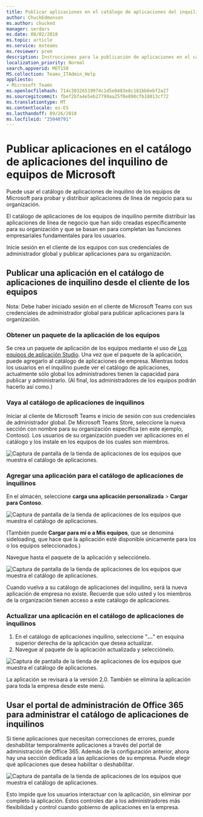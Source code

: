 ```yaml
---
title: Publicar aplicaciones en el catálogo de aplicaciones del inquilino de equipos de Microsoft
author: ChuckEdmonson
ms.author: chucked
manager: serdars
ms.date: 08/02/2018
ms.topic: article
ms.service: msteams
ms.reviewer: prem
description: Instrucciones para la publicación de aplicaciones en el catálogo de aplicaciones de inquilino de los equipos de Microsoft.
localization_priority: Normal
search.appverid: MET150
MS.collection: Teams_ITAdmin_Help
appliesto:
- Microsoft Teams
ms.openlocfilehash: 714c30326519974c1d5e0483e8c181bb6ebf2a27
ms.sourcegitcommit: fbef2bfa4e5eb27799aa25f0e890cfb18013cf72
ms.translationtype: MT
ms.contentlocale: es-ES
ms.lasthandoff: 09/26/2018
ms.locfileid: "25040791"
---
```

<a name="publish-apps-to-the-microsoft-teams-tenant-apps-catalog"></a>Publicar aplicaciones en el catálogo de aplicaciones del inquilino de equipos de Microsoft
=======================================================

Puede usar el catálogo de aplicaciones de inquilino de los equipos de Microsoft para probar y distribuir aplicaciones de línea de negocio para su organización. 

El catálogo de aplicaciones de los equipos de inquilino permite distribuir las aplicaciones de línea de negocio que han sido creadas específicamente para su organización y que se basan en para completan las funciones empresariales fundamentales para los usuarios. 
 
Inicie sesión en el cliente de los equipos con sus credenciales de administrador global y publicar aplicaciones para su organización. 

## <a name="publish-an-app-to-the-tenant-apps-catalog-from-the-teams-client"></a>Publicar una aplicación en el catálogo de aplicaciones de inquilino desde el cliente de los equipos

Nota: Debe haber iniciado sesión en el cliente de Microsoft Teams con sus credenciales de administrador global para publicar aplicaciones para la organización.

### <a name="get-a-teams-app-package"></a>Obtener un paquete de la aplicación de los equipos

Se crea un paquete de aplicación de los equipos mediante el uso de [Los equipos de aplicación Studio](https://docs.microsoft.com/microsoftteams/platform/get-started/get-started-app-studio). Una vez que el paquete de la aplicación, puede agregarlo al catálogo de aplicaciones de empresa. Mientras todos los usuarios en el inquilino puede ver el catálogo de aplicaciones, actualmente sólo global los administradores tienen la capacidad para publicar y administrarlo. (Al final, los administradores de los equipos podrán hacerlo así como.)

### <a name="go-to-the-tenant-apps-catalog"></a>Vaya al catálogo de aplicaciones de inquilinos

Iniciar al cliente de Microsoft Teams e inicio de sesión con sus credenciales de administrador global. De Microsoft Teams Store, seleccione la nueva sección con nombre para su organización específica (en este ejemplo, Contoso). Los usuarios de su organización pueden ver aplicaciones en el catálogo y los instale en los equipos de los cuales son miembros. 

![Captura de pantalla de la tienda de aplicaciones de los equipos que muestra el catálogo de aplicaciones.](media/private-app-store-teams-image01.png)

### <a name="add-an-app-to-the-tenant-apps-catalog"></a>Agregar una aplicación para el catálogo de aplicaciones de inquilinos

En el almacén, seleccione **carga una aplicación personalizada** > **Cargar para Contoso**.

![Captura de pantalla de la tienda de aplicaciones de los equipos que muestra el catálogo de aplicaciones.](media/private-app-store-teams-image02.png)

(También puede **Cargar para mí o a Mis equipos**, que se denomina sideloading, que hace que la aplicación esté disponible únicamente para los o los equipos seleccionados.) 

Navegue hasta el paquete de la aplicación y selecciónelo.

![Captura de pantalla de la tienda de aplicaciones de los equipos que muestra el catálogo de aplicaciones.](media/private-app-store-teams-image03.png)

Cuando vuelva a su catálogo de aplicaciones del inquilino, será la nueva aplicación de empresa no existe. Recuerde que sólo usted y los miembros de la organización tienen acceso a este catálogo de aplicaciones.

### <a name="update-an-app-in-the-tenant-apps-catalog"></a>Actualizar una aplicación en el catálogo de aplicaciones de inquilinos

1. En el catálogo de aplicaciones inquilino, seleccione "**...**" en esquina superior derecha de la aplicación que desea actualizar.
2. Navegue al paquete de la aplicación actualizada y selecciónelo.

![Captura de pantalla de la tienda de aplicaciones de los equipos que muestra el catálogo de aplicaciones.](media/private-app-store-teams-image04.png)

La aplicación se revisará a la versión 2.0. También se elimina la aplicación para toda la empresa desde este menú.

## <a name="use-the-office-365-admin-portal-to-manage-the-tenant-apps-catalog"></a>Usar el portal de administración de Office 365 para administrar el catálogo de aplicaciones de inquilinos

Si tiene aplicaciones que necesitan correcciones de errores, puede deshabilitar temporalmente aplicaciones a través del portal de administración de Office 365. Además de la configuración anterior, ahora hay una sección dedicada a las aplicaciones de su empresa. Puede elegir qué aplicaciones que desea habilitar o deshabilitar.

![Captura de pantalla de la tienda de aplicaciones de los equipos que muestra el catálogo de aplicaciones.](media/private-app-store-teams-image05.png)

Esto impide que los usuarios interactuar con la aplicación, sin eliminar por completo la aplicación. Estos controles dar a los administradores más flexibilidad y control cuando gobierno de aplicaciones en la empresa. 


